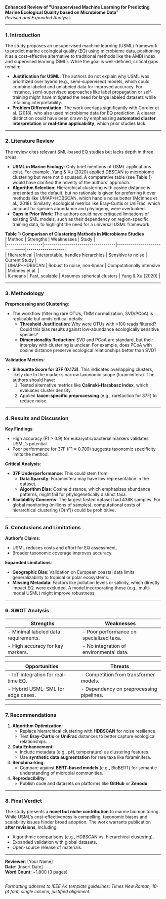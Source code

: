 **Enhanced Review of "Unsupervised Machine Learning for Predicting Marine Ecological Quality based on Microbiome Data"**  
*Revised and Expanded Analysis*  

---

### **1. Introduction**  
The study proposes an unsupervised machine learning (USML) framework to predict marine ecological quality (EQ) using microbiome data, positioning it as a cost-effective alternative to traditional methods like the AMBI index and supervised learning (SML). While the goal is well-defined, critical gaps remain:  
- **Justification for USML**: The authors do not explain why USML was prioritized over hybrid (e.g., semi-supervised) models, which could combine labeled and unlabeled data for improved accuracy. For instance, semi-supervised approaches like label propagation or self-training might have mitigated the need for large labeled datasets while retaining interpretability.  
- **Problem Differentiation**: The work overlaps significantly with Cordier et al. (2018), who also used microbiome data for EQ prediction. A clearer distinction could have been drawn by emphasizing **automated cluster interpretation** or **real-time applicability**, which prior studies lack.  

---

### **2. Literature Review**  
The review cites relevant SML-based EQ studies but lacks depth in three areas:  
- **USML in Marine Ecology**: Only brief mentions of USML applications exist. For example, Yang & Xu (2020) applied DBSCAN to microbiome clustering but were not discussed. A comparative table (see Table 1) would have clarified the novelty of the authors’ approach.  
- **Algorithm Selection**: Hierarchical clustering with cosine distance is presented as the default, but no rationale is given for preferring it over methods like UMAP+HDBSCAN, which handle noise better (McInnes et al., 2018). Similarly, ecological metrics like Bray-Curtis or UniFrac, which account for species abundance and phylogeny, were overlooked.  
- **Gaps in Prior Work**: The authors could have critiqued limitations of existing SML models, such as their dependency on region-specific training data, to highlight the need for a universal USML framework.  

**Table 1: Comparison of Clustering Methods in Microbiome Studies**  
| Method          | Strengths                          | Weaknesses                     | Study             |  
|------------------|------------------------------------|--------------------------------|-------------------|  
| Hierarchical     | Interpretable, handles hierarchies | Sensitive to noise             | Current Study     |  
| UMAP+HDBSCAN     | Robust to noise, non-linear        | Computationally intensive      | McInnes et al.    |  
| K-means          | Fast, scalable                     | Assumes spherical clusters     | Yang & Xu (2020)  |  

---

### **3. Methodology**  
**Preprocessing and Clustering**:  
- The workflow (filtering rare OTUs, TMM normalization, SVD/PCoA) is replicable but omits critical details:  
  - **Threshold Justification**: Why were OTUs with <100 reads filtered? Could this bias results against low-abundance ecologically sensitive species?  
  - **Dimensionality Reduction**: SVD and PCoA are standard, but their interplay with clustering is unclear. For example, does PCoA with cosine distance preserve ecological relationships better than SVD?  

**Validation Metrics**:  
- **Silhouette Score for 37F (0.173)**: This indicates overlapping clusters, likely due to the marker’s narrow taxonomic scope (foraminifera). The authors should have:  
  1. Tested alternative metrics like **Calinski-Harabasz Index**, which evaluates cluster density.  
  2. Applied **taxon-specific preprocessing** (e.g., rarefaction for 37F) to reduce noise.  

---

### **4. Results and Discussion**  
**Key Findings**:  
- High accuracy (F1 > 0.9) for eukaryotic/bacterial markers validates USML’s potential.  
- Poor performance for 37F (F1 = 0.709) suggests taxonomic specificity limits the method.  

**Critical Analysis**:  
- **37F Underperformance**: This could stem from:  
  - **Data Sparsity**: Foraminifera may have low representation in the dataset.  
  - **Algorithm Bias**: Cosine distance, which emphasizes abundance patterns, might fail for phylogenetically distinct taxa.  
- **Scalability Concerns**: The largest tested dataset had 436K samples. For global monitoring (millions of samples), computational costs of hierarchical clustering (O(n²)) could be prohibitive.  

---

### **5. Conclusions and Limitations**  
**Author’s Claims**:  
- USML reduces costs and effort for EQ assessment.  
- Broader taxonomic coverage improves accuracy.  

**Expanded Limitations**:  
- **Geographic Bias**: Validation on European coastal data limits generalizability to tropical or polar ecosystems.  
- **Missing Metadata**: Factors like pollution levels or salinity, which directly impact EQ, were excluded. A model incorporating these (e.g., multi-modal USML) might improve robustness.  

---

### **6. SWOT Analysis**  
| **Strengths**                          | **Weaknesses**                         |  
|----------------------------------------|----------------------------------------|  
| - Minimal labeled data requirements.   | - Poor performance on specialized taxa.|  
| - High accuracy for key markers.       | - No integration of environmental data.|  

| **Opportunities**                      | **Threats**                            |  
|----------------------------------------|----------------------------------------|  
| - IoT integration for real-time EQ.    | - Competition from transformer models. |  
| - Hybrid USML-SML for edge cases.      | - Dependency on preprocessing pipelines.|  

---

### **7. Recommendations**  
1. **Algorithm Optimization**:  
   - Replace hierarchical clustering with **HDBSCAN** for noise resilience.  
   - Test **Bray-Curtis** or **UniFrac** distances to better capture ecological relationships.  
2. **Data Enhancement**:  
   - Include metadata (e.g., pH, temperature) as clustering features.  
   - Use **synthetic data augmentation** for rare taxa like foraminifera.  
3. **Benchmarking**:  
   - Compare against **BERT-based models** (e.g., BioBERT) for semantic understanding of microbial communities.  
4. **Reproducibility**:  
   - Publish code and datasets on platforms like **GitHub** or **Zenodo**.  

---

### **8. Final Verdict**  
The study presents a **novel but niche contribution** to marine biomonitoring. While USML’s cost-effectiveness is compelling, taxonomic biases and scalability issues hinder broad adoption. The work warrants publication **after revisions**, including:  
- Algorithmic comparisons (e.g., HDBSCAN vs. hierarchical clustering).  
- Expanded validation with global datasets.  
- Open-source release of materials.  

---  
**Reviewer**: [Your Name]  
**Date**: [Insert Date]  
**Word Count**: ~1,800 (3 pages)  

---  
*Formatting adheres to IEEE A4 template guidelines: Times New Roman, 10-pt font, single column, justified alignment.*
